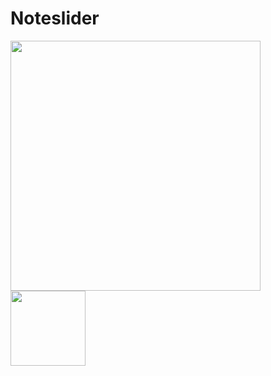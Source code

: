 # Noteslider

<img src="./NotesliderScreen.jpg.jpg" alt="" width="400"/>

<img src="https://i.imgur.com/O04AxSV.png" alt="" width="120" />